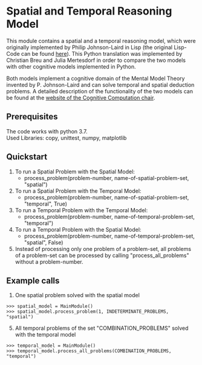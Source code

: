 # Spatial and Temporal Reasoning Model

This module contains a spatial and a temporal reasoning model, which were originally implemented by Philip Johnson-Laird in Lisp
(the original Lisp-Code can be found [here](http://mentalmodels.princeton.edu/models/)). This Python translation was implemented by
Christian Breu and Julia Mertesdorf in order to compare the two models with other cognitive models implemented in Python.

Both models implement a cognitive domain of the Mental Model Theory invented by P. Johnson-Laird and can
solve temporal and spatial deduction problems. A detailed description of the functionality of the two
models can be found at the [website of the Cognitive Computation chair](https://www.cognitive-computation.uni-freiburg.de/student-projects-and-theses/documents/2018-project-bachelor-breu-mertesdorf.pdf).

## Prerequisites

The code works with python 3.7.  
Used Libraries: copy, unittest, numpy, matplotlib 


## Quickstart

1) To run a Spatial Problem with the Spatial Model:
   - process_problem(problem-number, name-of-spatial-problem-set, "spatial")
2) To run a Spatial Problem with the Temporal Model:
   - process_problem(problem-number, name-of-spatial-problem-set, "temporal", True)
3) To run a Temporal Problem with the Temporal Model:
   - process_problem(problem-number, name-of-temporal-problem-set, "temporal")
4) To run a Temporal Problem with the Spatial Model:
   - process_problem(problem-number, name-of-temporal-problem-set, "spatial", False)
5) Instead of processing only one problem of a problem-set, all problems of a problem-set can be processed by calling  "process_all_problems" without a problem-number.


## Example calls

1)  One spatial problem solved with the spatial model
```
>>> spatial_model = MainModule()
>>> spatial_model.process_problem(1, INDETERMINATE_PROBLEMS, "spatial")
```

5) All temporal problems of the set "COMBINATION_PROBLEMS" solved with the temporal model
```
>>> temporal_model = MainModule() 
>>> temporal_model.process_all_problems(COMBINATION_PROBLEMS, "temporal")
```
